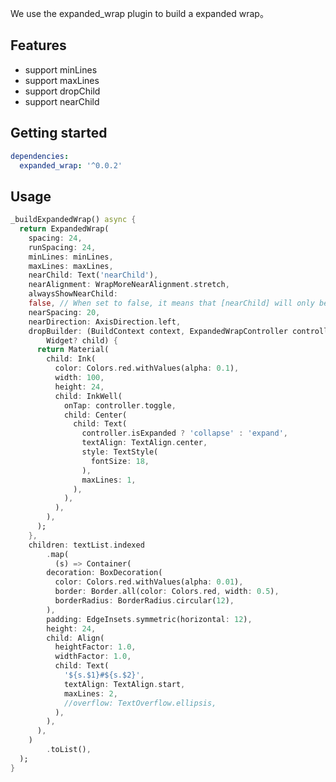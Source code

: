 <!--
This README describes the package. If you publish this package to pub.dev,
this README's contents appear on the landing page for your package.

For information about how to write a good package README, see the guide for
[writing package pages](https://dart.dev/tools/pub/writing-package-pages).

For general information about developing packages, see the Dart guide for
[creating packages](https://dart.dev/guides/libraries/create-packages)
and the Flutter guide for
[developing packages and plugins](https://flutter.dev/to/develop-packages).
-->

We use the expanded_wrap plugin to build a expanded wrap。

## Features

* support minLines
* support maxLines
* support dropChild
* support nearChild

## Getting started

```yaml
dependencies:
  expanded_wrap: '^0.0.2'
```

## Usage

```dart
_buildExpandedWrap() async {
  return ExpandedWrap(
    spacing: 24,
    runSpacing: 24,
    minLines: minLines,
    maxLines: maxLines,
    nearChild: Text('nearChild'),
    nearAlignment: WrapMoreNearAlignment.stretch,
    alwaysShowNearChild:
    false, // When set to false, it means that [nearChild] will only be displayed when there is more unfinished data
    nearSpacing: 20,
    nearDirection: AxisDirection.left,
    dropBuilder: (BuildContext context, ExpandedWrapController controller,
        Widget? child) {
      return Material(
        child: Ink(
          color: Colors.red.withValues(alpha: 0.1),
          width: 100,
          height: 24,
          child: InkWell(
            onTap: controller.toggle,
            child: Center(
              child: Text(
                controller.isExpanded ? 'collapse' : 'expand',
                textAlign: TextAlign.center,
                style: TextStyle(
                  fontSize: 18,
                ),
                maxLines: 1,
              ),
            ),
          ),
        ),
      );
    },
    children: textList.indexed
        .map(
          (s) => Container(
        decoration: BoxDecoration(
          color: Colors.red.withValues(alpha: 0.01),
          border: Border.all(color: Colors.red, width: 0.5),
          borderRadius: BorderRadius.circular(12),
        ),
        padding: EdgeInsets.symmetric(horizontal: 12),
        height: 24,
        child: Align(
          heightFactor: 1.0,
          widthFactor: 1.0,
          child: Text(
            '${s.$1}#${s.$2}',
            textAlign: TextAlign.start,
            maxLines: 2,
            //overflow: TextOverflow.ellipsis,
          ),
        ),
      ),
    )
        .toList(),
  );
}
```
